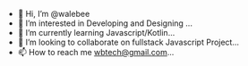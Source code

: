 - 👋 Hi, I’m @walebee
- 👀 I’m interested in Developing and Designing ...
- 🌱 I’m currently learning Javascript/Kotlin...
- 💞️ I’m looking to collaborate on fullstack Javascript Project...
- 📫 How to reach me wbtech@gmail.com...

<!---
walebee01/walebee01 is a ✨ special ✨ repository because its `README.md` (this file) appears on your GitHub profile.
You can click the Preview link to take a look at your changes.
--->
